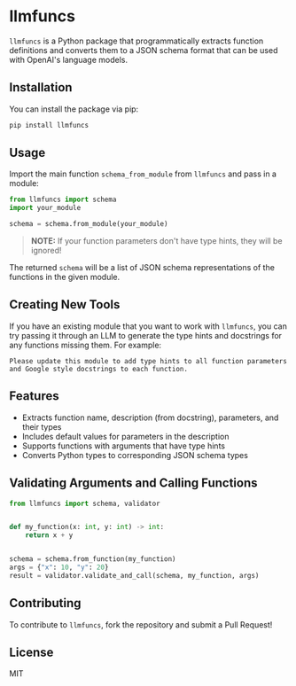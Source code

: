 # llmfuncs

`llmfuncs` is a Python package that programmatically extracts function definitions and converts them to a JSON schema format that can be used with OpenAI's language models.

## Installation

You can install the package via pip:

```bash
pip install llmfuncs
```

## Usage

Import the main function `schema_from_module` from `llmfuncs` and pass in a module:

```python
from llmfuncs import schema
import your_module

schema = schema.from_module(your_module)
```

> **NOTE:** If your function parameters don't have type hints, they will be ignored!

The returned `schema` will be a list of JSON schema representations of the functions in the given module.

## Creating New Tools

If you have an existing module that you want to work with `llmfuncs`, you can try passing it through an LLM
to generate the type hints and docstrings for any functions missing them. For example:
```
Please update this module to add type hints to all function parameters and Google style docstrings to each function.
```

## Features

- Extracts function name, description (from docstring), parameters, and their types
- Includes default values for parameters in the description
- Supports functions with arguments that have type hints
- Converts Python types to corresponding JSON schema types

## Validating Arguments and Calling Functions

```python
from llmfuncs import schema, validator


def my_function(x: int, y: int) -> int:
    return x + y


schema = schema.from_function(my_function)
args = {"x": 10, "y": 20}
result = validator.validate_and_call(schema, my_function, args)
```

## Contributing

To contribute to `llmfuncs`, fork the repository and submit a Pull Request!

## License

MIT
